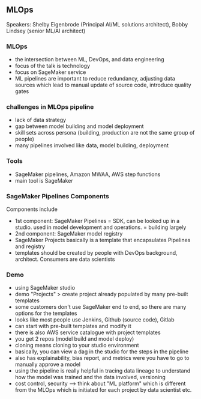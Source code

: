 ## MLOps
Speakers: Shelby Eigenbrode (Principal AI/ML solutions architect), Bobby Lindsey (senior ML/AI architect)

### MLOps
- the intersection between ML, DevOps, and data engineering
- focus of the talk is technology
- focus on SageMaker service
- ML pipelines are important to reduce redundancy, adjusting data sources which lead to manual update of source code, introduce quality gates

### challenges in MLOps pipeline
- lack of data strategy
- gap between model building and model deployment
- skill sets across persona (building, production are not the same group of people)
- many pipelines involved like data, model building, deployment

### Tools 
- SageMaker pipelines, Amazon MWAA, AWS step functions
- main tool is SageMaker

### SageMaker Pipelines Components
Components include
- 1st component: SageMaker Pipelines = SDK, can be looked up in a studio. used in model development and operations. = building largely
- 2nd component: SageMaker model registry 
- SageMaker Projects basically is a template that encapsulates Pipelines and registry
- templates should be created by people with DevOps background, architect. Consumers are data scientists

### Demo
- using SageMaker studio
- demo "Projects" > create project already populated by many pre-built templates
- some customers don't use SageMaker end to end, so there are many options for the templates
- looks like most people use Jenkins, Github (source code), Gitlab
- can start with pre-built templates and modify it
- there is also AWS service catalogue with project templates
- you get 2 repos (model build and model deploy)
- cloning means cloning to your studio environment
- basically, you can view a dag in the studio for the steps in the pipeline
- also has explainability, bias report, and metrics were you have to go to manually approve a model
- using the pipeline is really helpful in tracing data lineage to understand how the model was trained and the data involved, versioning 
- cost control, security --> think about "ML platform" which is different from the MLOps which is initiated for each project by data scientist etc.
